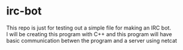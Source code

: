 # irc-bot

This repo is just for testing out a simple file for making an IRC bot. \
I will be creating this program with C++ and this program will have \
basic communication betwen the program and a server using netcat
